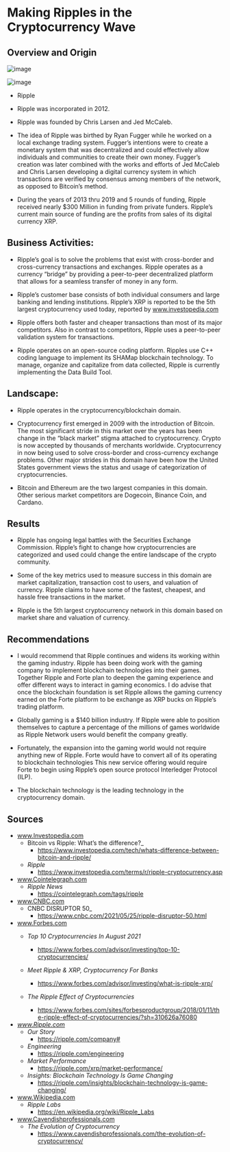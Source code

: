 # Making Ripples in the Cryptocurrency Wave

## Overview and Origin

![image](/Users/xbook/desktop/bootcamp/fintech/miami-homework/homework1/rl.png)

![image](/Users/xbook/Desktop/Logo.jpg)

* Ripple

* Ripple was incorporated in 2012.

* Ripple was founded by Chris Larsen and Jed McCaleb.

* The idea of Ripple was birthed by Ryan Fugger while he worked on a local exchange trading system. Fugger’s intentions were to create a monetary system that was decentralized and could effectively allow individuals and communities to create their own money. Fugger’s creation was later combined with the works and efforts of Jed McCaleb and Chris Larsen developing a digital currency system in which transactions are verified by consensus among members of the network, as opposed to Bitcoin’s method.

* During the years of 2013 thru 2019 and 5 rounds of funding, Ripple received nearly $300 Million in funding from private funders. Ripple’s current main source of funding are the profits from sales of its digital currency XRP.

## Business Activities:

* Ripple’s goal is to solve the problems that exist with cross-border and cross-currency transactions and exchanges. Ripple operates as a currency “bridge” by providing a peer-to-peer decentralized platform that allows for a seamless transfer of money in any form.

* Ripple’s customer base consists of both individual consumers and large banking and lending institutions. Ripple’s XRP is reported to be the 5th largest cryptocurrency used today, reported by www.investopedia.com

* Ripple offers both faster and cheaper transactions than most of its major competitors. Also in contrast to competitors, Ripple uses a peer-to-peer validation system for transactions.

* Ripple operates on an open-source coding platform. Ripples use C++ coding language to implement its SHAMap blockchain technology. To manage, organize and capitalize from data collected, Ripple is currently implementing the Data Build Tool.

## Landscape:
* Ripple operates in the cryptocurrency/blockchain domain.

* Cryptocurrency first emerged in 2009 with the introduction of Bitcoin. The most significant stride in this market over the years has been change in the “black market” stigma attached to cryptocurrency. Crypto is now accepted by thousands of merchants worldwide. Cryptocurrency in now being used to solve cross-border and cross-currency exchange problems. Other major strides in this domain have been how the United States government views the status and usage of categorization of cryptocurrencies.

* Bitcoin and Ethereum are the two largest companies in this domain. Other serious market competitors are Dogecoin, Binance Coin, and Cardano.

## Results

* Ripple has ongoing legal battles with the Securities Exchange Commission. Ripple’s fight to change how cryptocurrencies are categorized and used could change the entire landscape of the crypto community.

* Some of the key metrics used to measure success in this domain are market capitalization, transaction cost to users, and valuation of currency. Ripple claims to have some of the fastest, cheapest, and hassle free transactions in the market.

* Ripple is the 5th largest cryptocurrency network in this domain based on market share and valuation of currency.

## Recommendations

* I would recommend that Ripple continues and widens its working within the gaming industry. Ripple has been doing work with the gaming company to implement blockchain technologies into their games. Together Ripple and Forte plan to deepen the gaming experience and offer different ways to interact in gaming economics. I do advise that once the blockchain foundation is set Ripple allows the gaming currency earned on the Forte platform  to be exchange as XRP bucks on Ripple’s trading platform.

* Globally gaming is a $140 billion industry. If Ripple were able to position themselves to capture a percentage  of the millions of games worldwide as Ripple Network users would benefit the company greatly.

* Fortunately, the expansion into the gaming world would not require anything new of Ripple. Forte would have to convert all of its operating to blockchain technologies This new service offering would require Forte to begin using Ripple’s open source protocol Interledger Protocol (ILP).

* The blockchain technology is the leading technology in the cryptocurrency domain.

## Sources

* www.Investopedia.com
    * Bitcoin vs Ripple: What’s the difference?_
        * https://www.investopedia.com/tech/whats-difference-between-bitcoin-and-ripple/
    *  _Ripple_
        * https://www.investopedia.com/terms/r/ripple-cryptocurrency.asp
* www.Cointelegraph.com
    * _Ripple News_
        * https://cointelegraph.com/tags/ripple
* www.CNBC.com
    * CNBC DISRUPTOR 50_
        * https://www.cnbc.com/2021/05/25/ripple-disruptor-50.html
* www.Forbes.com
    * _Top 10 Cryptocurrencies In August 2021_
        * https://www.forbes.com/advisor/investing/top-10-cryptocurrencies/
    * _Meet Ripple & XRP, Cryptocurrency For Banks_
        * https://www.forbes.com/advisor/investing/what-is-ripple-xrp/

    * _The Ripple Effect of Cryptocurrencies_
        * https://www.forbes.com/sites/forbesproductgroup/2018/01/11/the-ripple-effect-of-cryptocurrencies/?sh=310626a76080
* _www.Ripple.com_
    * _Our Story_
        * https://ripple.com/company#
    * _Engineering_
        * https://ripple.com/engineering
    * _Market Performance_
        * https://ripple.com/xrp/market-performance/
    * _Insights: Blockchain Technology Is Game Changing_
        * https://ripple.com/insights/blockchain-technology-is-game-changing/
* www.Wikipedia.com
    * _Ripple Labs_
        * https://en.wikipedia.org/wiki/Ripple_Labs
* www.Cavendishprofessionals.com
    * _The Evolution of Cryptocurrency_
        * https://www.cavendishprofessionals.com/the-evolution-of-cryptocurrency/
 